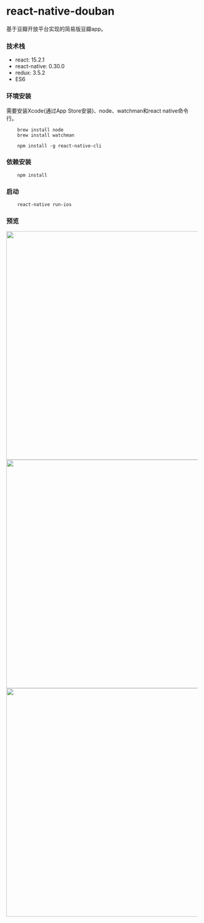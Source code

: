 # react-native-douban

基于豆瓣开放平台实现的简易版豆瓣app。

### 技术栈

- react: 15.2.1
- react-native: 0.30.0
- redux: 3.5.2
- ES6

### 环境安装

需要安装Xcode(通过App Store安装)、node、watchman和react native命令行。

```
    brew install node
    brew install watchman

    npm install -g react-native-cli
```

### 依赖安装

```
    npm install
```

### 启动

```
    react-native run-ios
```

### 预览


<image src="https://raw.githubusercontent.com/shenlq/react-native-douban/master/src/images/douban0.png" height="600"/>

<image src="https://raw.githubusercontent.com/shenlq/react-native-douban/master/src/images/douban1.png" height="600"/>

<image src="https://raw.githubusercontent.com/shenlq/react-native-douban/master/src/images/douban2.png" height="600"/>

